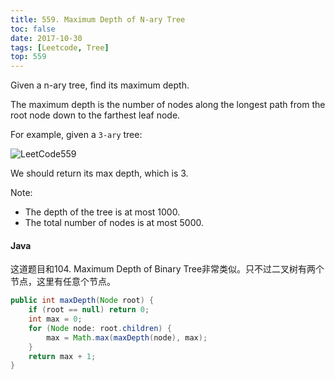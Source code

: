 ```yaml
---
title: 559. Maximum Depth of N-ary Tree
toc: false
date: 2017-10-30
tags: [Leetcode, Tree]
top: 559
---
```


Given a n-ary tree, find its maximum depth.

The maximum depth is the number of nodes along the longest path from the root node down to the farthest leaf node.

For example, given a `3-ary` tree:

![LeetCode559](http://or9a8nskt.bkt.clouddn.com/LeetCode559.png)

We should return its max depth, which is 3.

 

Note:

* The depth of the tree is at most 1000.
* The total number of nodes is at most 5000.


#### Java

这道题目和104. Maximum Depth of Binary Tree非常类似。只不过二叉树有两个节点，这里有任意个节点。

```Java
public int maxDepth(Node root) {
    if (root == null) return 0;
    int max = 0;
    for (Node node: root.children) {
        max = Math.max(maxDepth(node), max);
    }
    return max + 1;
}
```